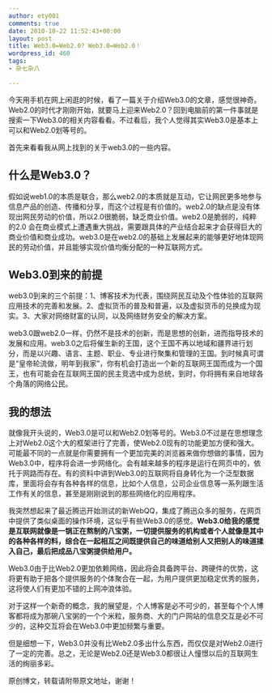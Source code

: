 ```yaml
---
author: ety001
comments: true
date: 2010-10-22 11:52:43+00:00
layout: post
title: Web3.0=Web2.0? Web3.0=Web2.0！
wordpress_id: 460
tags:
- 杂七杂八

---
```


今天用手机在网上闲逛的时候，看了一篇关于介绍Web3.0的文章，感觉很神奇。Web2.0的时代才刚刚开始，就要马上迎来Web2.0？回到电脑前的第一件事就是搜索一下Web3.0的相关内容看看。不过看后，我个人觉得其实Web3.0是基本上可以和Web2.0划等号的。

首先来看看我从网上找到的关于web3.0的一些内容。


## 什么是Web3.0？


假如说web1.0的本质是联合，那么web2.0的本质就是互动，它让网民更多地参与信息产品的创造、传播和分享，而这个过程是有价值的。web2.0的缺点是没有体现出网民劳动的价值，所以2.0很脆弱，缺乏商业价值。web2.0是脆弱的，纯粹的2.0 会在商业模式上遭遇重大挑战，需要跟具体的产业结合起来才会获得巨大的商业价值和商业成功。web3.0是在web2.0的基础上发展起来的能够更好地体现网民的劳动价值，并且能够实现价值均衡分配的一种互联网方式。


## Web3.0到来的前提


web3.0到来的三个前提：1、博客技术为代表，围绕网民互动及个性体验的互联网应用技术的完善和发展。2、虚拟货币的普及和普遍，以及虚拟货币的兑换成为现实。3、大家对网络财富的认同，以及网络财务安全的解决方案。

web3.0跟web2.0一样，仍然不是技术的创新，而是思想的创新，进而指导技术的发展和应用。web3.0之后将催生新的王国，这个王国不再以地域和疆界进行划分，而是以兴趣、语言、主题、职业、专业进行聚集和管理的王国。到时候真可谓是“皇帝轮流做，明年到我家”，你有机会打造出一个新的互联网王国而成为一个国王，也有可能会在互联网王国的民主竞选中成为总统，到时，你将拥有来自地球各个角落的网络公民。


## 我的想法


就像我开头说的，Web3.0是可以和Web2.0划等号的。Web3.0不过是在思想理念上对Web2.0这个大的框架进行了完善，使Web2.0现有的功能更加方便和强大。可能最不同的一点就是你需要拥有一个更加完美的浏览器来做你想做的事情，因为Web3.0中，程序将会进一步网络化。会有越来越多的程序是运行在网页中的，依托于网路而存在。有的资料中讲到Web3.0的互联网将自身转化为一个泛型数据库，里面将会存有各种各样的信息，比如个人信息，公司企业信息等一系列跟生活工作有关的信息，甚至是刚刚说到的那些网络化的应用程序。

我突然想起来了最近腾迅开始测试的新WebQQ，集成了腾迅众多的服务，在网页中提供了类似桌面的操作环境，这似乎有些Web3.0的感觉。**Web3.0给我的感觉是互联网就像是一锅正在熬制的八宝粥，一切提供服务的机构或者个人就像是其中的各种各样的料，综合在一起相互之间既提供自己的味道给别人又把别人的味道揉入自己，最后把成品八宝粥提供给用户。**

Web3.0由于比Web2.0更加依赖网络，因此将会具备跨平台、跨硬件的优势，这将更有助于把各个提供服务的个体聚合在一起，为用户提供更加稳定优秀的服务，这将使人们有更加不错的上网冲浪体验。

对于这样一个新奇的概念，我的展望是，个人博客是必不可少的，甚至每个个人博客都将成为那碗八宝粥的一个个米粒，服务商、大的门户网站的信息交互是必不可少的，这种交互将会在Web3.0中更加频繁与重要。

但是细想一下，Web3.0并没有比Web2.0多出什么东西，而仅仅是对Web2.0进行了一定的完善。总之，无论是Web2.0还是Web3.0都很让人憧憬以后的互联网生活的绚丽多彩。

原创博文，转载请附带原文地址，谢谢！

